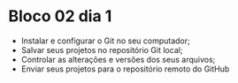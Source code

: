 # Bloco 02 dia 1 #

* Instalar e configurar o Git no seu computador;
* Salvar seus projetos no repositório Git local;
* Controlar as alterações e versões dos seus arquivos;
* Enviar seus projetos para o repositório remoto do GitHub